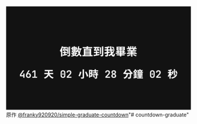 
![倒數範例](cover.png)
原作 [@franky920920/simple-graduate-countdown](https://github.com/franky920920/simple-graduate-countdown)"# countdown-graduate" 

